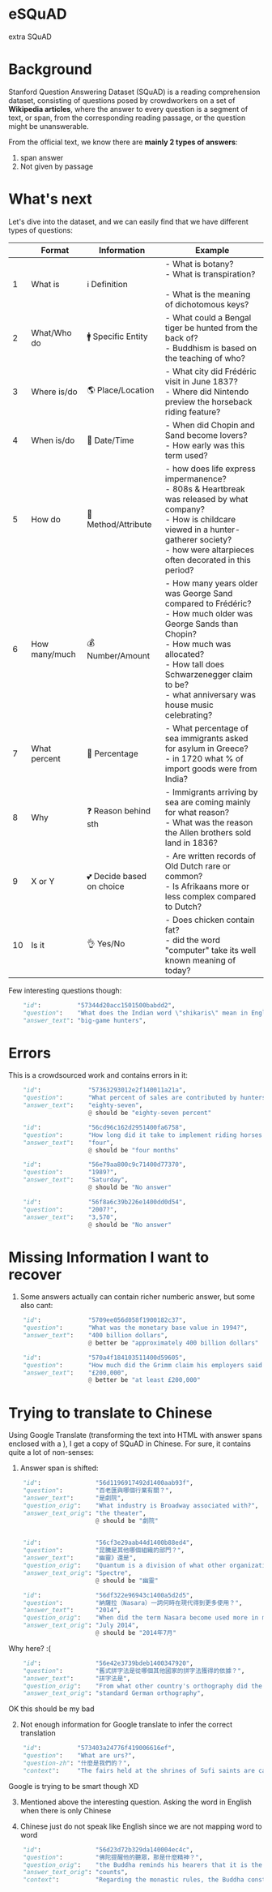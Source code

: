 # eSQuAD
extra SQuAD


# Background

Stanford Question Answering Dataset (SQuAD) is a reading comprehension dataset, consisting of questions posed by crowdworkers on a set of **Wikipedia articles**, where the answer to every question is a segment of text, or span, from the corresponding reading passage, or the question might be unanswerable.


From the official text, we know there are **mainly 2 types of answers**:

1. span answer
2. Not given by passage


# What's next

Let's dive into the dataset, and we can easily find that we have different types of questions:

|    | Format        | Information              | Example                                                                                                                                                                                                                                       |
|----|---------------|--------------------------|-----------------------------------------------------------------------------------------------------------------------------------------------------------------------------------------------------------------------------------------------|
| 1  | What is       | ℹ️ Definition             | - What is botany?<br>- What is transpiration?<br><br>- What is the meaning of dichotomous keys?                                                                                                                                               |
| 2  | What/Who do   | 🚹 Specific Entity        | - What could a Bengal tiger be hunted from the back of?<br>- Buddhism is based on the teaching of who?                                                                                                                                        |
| 3  | Where is/do   | 🌎 Place/Location         | - What city did Frédéric visit in June 1837?<br>- Where did Nintendo preview the horseback riding feature?                                                                                                                                    |
| 4  | When is/do    | 📆 Date/Time              | - When did Chopin and Sand become lovers?<br>- How early was this term used?                                                                                                                                                                  |
| 5  | How do        | 🧠 Method/Attribute       | - how does life express impermanence?<br>- 808s & Heartbreak was released by what company?<br>- How is childcare viewed in a hunter-gatherer society?<br>- how were altarpieces often decorated in this period?                               |
| 6  | How many/much | 💰 Number/Amount          | - How many years older was George Sand compared to Frédéric?<br>- How much older was George Sands than Chopin?<br>- How much was allocated?<br>- How tall does Schwarzenegger claim to be?<br>- what anniversary was house music celebrating? |
| 7  | What percent  | 💯 Percentage             | - What percentage of sea immigrants asked for asylum in Greece?<br>- in 1720 what % of  import goods were from India?                                                                                                                         |
| 8  | Why           | ❓ Reason behind sth      | - Immigrants arriving by sea are coming mainly for what reason?<br>- What was the reason the Allen brothers sold land in 1836?                                                                                                                |
| 9  | X or Y        | 💕 Decide based on choice | - Are written records of Old Dutch rare or common?<br>- Is Afrikaans more or less complex compared to Dutch?                                                                                                                                  |
| 10 | Is it         | 👌 Yes/No                 | - Does chicken contain fat?<br>- did the word "computer" take its well known meaning of today?                                                                                                                                                |

Few interesting questions though:


```python
    "id":          "57344d20acc1501500babdd2",
    "question":    "What does the Indian word \"shikaris\" mean in English?",
    "answer_text": "big-game hunters",

```

# Errors

This is a crowdsourced work and contains errors in it:

```python
    "id":             "57363293012e2f140011a21a",
    "question":       "What percent of sales are contributed by hunters?",
    "answer_text":    "eighty-seven",
                      @ should be "eighty-seven percent"
```

```python
    "id":             "56cd96c162d2951400fa6758",
    "question":       "How long did it take to implement riding horses in a believable manner?",
    "answer_text":    "four",
                      @ should be "four months"
```



```python
    "id":             "56e79aa800c9c71400d77370",
    "question":       "1989?",
    "answer_text":    "Saturday",
                      @ should be "No answer"
```


```python
    "id":             "56f8a6c39b226e1400dd0d54",
    "question":       "2007?",
    "answer_text":    "3,570",
                      @ should be "No answer"
```

# Missing Information I want to recover

1. Some answers actually can contain richer numberic answer, but some also cant:

```python
    "id":             "5709ee056d058f1900182c37",
    "question":       "What was the monetary base value in 1994?",
    "answer_text":    "400 billion dollars",
                      @ better be "approximately 400 billion dollars"
```

```python
    "id":             "570a4f184103511400d59605",
    "question":       "How much did the Grimm claim his employers said he should raise in grant money per year?",
    "answer_text":    "£200,000",
                      @ better be "at least £200,000"
```

# Trying to translate to Chinese

Using Google Translate (transforming the text into HTML with answer spans enclosed with a <span id="xxx">), I get a copy of SQuAD in Chinese. For sure, it contains quite a lot of non-senses:

1. Answer span is shifted:

```python
    "id":               "56d1196917492d1400aab93f",
    "question":         "百老匯與哪個行業有關？",
    "answer_text":      "是劇院",
    "question_orig":    "What industry is Broadway associated with?",
    "answer_text_orig": "the theater",
                        @ should be "劇院"
    
```

```python
    "id":               "56cf3e29aab44d1400b88ed4",
    "question":         "昆騰是其他哪個組織的部門？",
    "answer_text":      "幽靈》還是",
    "question_orig":    "Quantum is a division of what other organization? ",
    "answer_text_orig": "Spectre",
                        @ should be "幽靈"
```

```python
    "id":               "56df322e96943c1400a5d2d5",
    "question":         "納薩拉（Nasara）一詞何時在現代得到更多使用？",
    "answer_text":      "2014",
    "question_orig":    "When did the term Nasara become used more in modern times?",
    "answer_text_orig": "July 2014",
                        @ should be "2014年7月"
```

Why here? :(

```python
    "id":               "56e42e3739bdeb1400347920",
    "question":         "舊式拼字法是從哪個其他國家的拼字法獲得的依據？",
    "answer_text":      "拼字法是",
    "question_orig":    "From what other country's orthography did the Older Orthography get its basis?",
    "answer_text_orig": "standard German orthography",
```


OK this should be my bad

2. Not enough information for Google translate to infer the correct translation

```python
    "id":          "573403a24776f419006616ef",
    "question":    "What are urs?",
    "question-zh": "什麼是我們的？",
    "context":     "The fairs held at the shrines of Sufi saints are called urs. ..." 
```

Google is trying to be smart though XD



3. Mentioned above the interesting question. Asking the word in English when there is only Chinese


4. Chinese just do not speak like English since we are not mapping word to word

```python
    "id":               "56d23d72b329da140004ec4c",
    "question":         "佛陀提醒他的聽眾，那是什麼精神？",
    "question_orig":    "the Buddha reminds his hearers that it is the spirit that what?",
    "answer_text_orig": "counts",
    "context":          "Regarding the monastic rules, the Buddha constantly reminds his hearers that it is the spirit that counts. ..."

```

